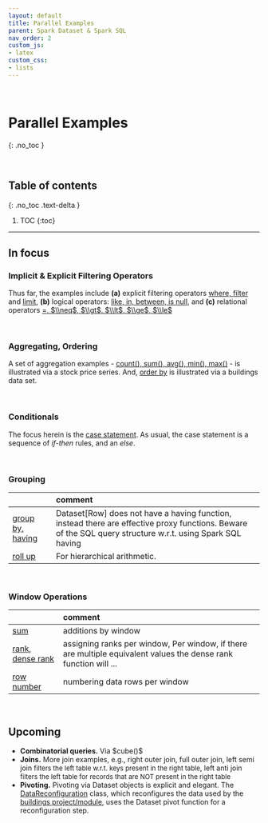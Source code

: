 ```yaml
---
layout: default
title: Parallel Examples
parent: Spark Dataset & Spark SQL
nav_order: 2
custom_js:
- latex
custom_css:
- lists
---
```


<br>

# Parallel Examples
{: .no_toc }

<br>

## Table of contents
{: .no_toc .text-delta }

1. TOC
{:toc}

---


## In focus

### Implicit & Explicit Filtering Operators

Thus far, the examples include **(a)** explicit filtering operators [where, filter](https://github.com/briefings/buildings/blob/master/src/main/scala/com/grey/queries/FilteringOperators.scala) and [limit](https://github.com/briefings/buildings/blob/master/src/main/scala/com/grey/queries/FundamentalClauses.scala), **(b)** logical operators: [like, in, between, is null](https://github.com/briefings/buildings/blob/master/src/main/scala/com/grey/queries/LogicalOperators.scala), and **(c)** relational operators [$=$, $\\neq$, $\\gt$, $\\lt$, $\\ge$, $\\le$](https://github.com/briefings/buildings/blob/master/src/main/scala/com/grey/queries/RelationalOperators.scala)

<br>

### Aggregating, Ordering

A set of aggregation examples - [count(), sum(), avg(), min(), max()](https://github.com/briefings/stocks/blob/master/src/main/scala/com/grey/queries/Aggregating.scala) - is illustrated via a stock price series.  And, [order by](https://github.com/briefings/buildings/blob/master/src/main/scala/com/grey/queries/FundamentalClauses.scala) is illustrated via a buildings data set.

<br>

### Conditionals

The focus herein is the [case statement](https://github.com/briefings/stocks/blob/master/src/main/scala/com/grey/queries/Conditionals.scala).  As usual, the case statement is a sequence of *if-then* rules, and an *else*.


<br>

### Grouping

&nbsp; |comment
:--- |:---
[group by, having](https://github.com/briefings/stocks/blob/master/src/main/scala/com/grey/queries/Grouping.scala) | Dataset[Row] does not have a having function, instead there are effective proxy functions. Beware of the SQL query structure w.r.t. using Spark SQL having<br>
[roll up](https://github.com/briefings/bikeshare/blob/master/src/main/scala/com/grey/queries/HierarchicalArithmetic.scala) | For hierarchical arithmetic.


<br>

### Window Operations

&nbsp; |comment
:--- |:---
[sum](https://github.com/briefings/bikeshare/blob/master/src/main/scala/com/grey/queries/ContinuousArithmetic.scala) | additions by window
[rank, dense rank](https://github.com/briefings/bikeshare/blob/master/src/main/scala/com/grey/queries/RankingArithmetic.scala) |assigning ranks per window, Per window, if there are multiple equivalent values the dense rank function will ...
[row number](https://github.com/briefings/bikeshare/blob/master/src/main/scala/com/grey/queries/NumberingArithmetic.scala) | numbering data rows per window

<br>

## Upcoming

<ul>
  <li><b>Combinatorial queries.</b> Via $cube()$</li>
  <li><b>Joins.</b>  More join examples, e.g., right outer join, full outer join,  <span class="tooltip">left semi join
    <span class="tooltiptext" style="font-size: small">filters the left table w.r.t. keys present in the right table</span></span>,
    <span class="tooltip">left anti join <span class="tooltiptext" style="font-size: small">filters the left table for records
      that are NOT present in the right table</span> </span></li>
  <li><b>Pivoting.</b>  Pivoting via Dataset objects is explicit and elegant.  The
    <a href="https://github.com/briefings/buildings/blob/master/src/main/scala/com/grey/sources/DataReconfiguration.scala">DataReconfiguration</a>
    class, which reconfigures the data used by the <a href="https://github.com/briefings/buildings">buildings project/module</a>,
    uses the Dataset pivot function for a reconfiguration step.</li>
</ul>
